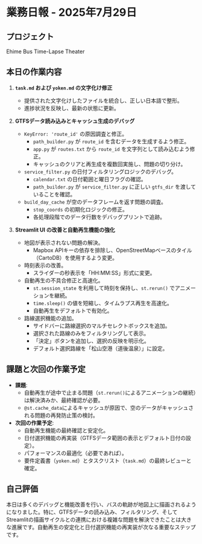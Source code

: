 # 業務日報 - 2025年7月29日

## プロジェクト
Ehime Bus Time-Lapse Theater

## 本日の作業内容

1.  **`task.md` および `yoken.md` の文字化け修正**
    *   提供された文字化けしたファイルを統合し、正しい日本語で整形。
    *   進捗状況を反映し、最新の状態に更新。

2.  **GTFSデータ読み込みとキャッシュ生成のデバッグ**
    *   `KeyError: 'route_id'` の原因調査と修正。
        *   `path_builder.py` が `route_id` を含むデータを生成するよう修正。
        *   `app.py` が `routes.txt` から `route_id` を文字列として読み込むよう修正。
        *   キャッシュのクリアと再生成を複数回実施し、問題の切り分け。
    *   `service_filter.py` の日付フィルタリングロジックのデバッグ。
        *   `calendar.txt` の日付範囲と曜日フラグの確認。
        *   `path_builder.py` が `service_filter.py` に正しい `gtfs_dir` を渡していることを確認。
    *   `build_day_cache` が空のデータフレームを返す問題の調査。
        *   `stop_coords` の初期化ロジックの修正。
        *   各処理段階でのデータ行数をデバッグプリントで追跡。

3.  **Streamlit UI の改善と自動再生機能の強化**
    *   地図が表示されない問題の解決。
        *   Mapbox APIキーの依存を排除し、OpenStreetMapベースのタイル（CartoDB）を使用するよう変更。
    *   時刻表示の改善。
        *   スライダーの秒表示を「HH:MM:SS」形式に変更。
    *   自動再生の不具合修正と高速化。
        *   `st.session_state` を利用して時刻を保持し、`st.rerun()` でアニメーションを継続。
        *   `time.sleep()` の値を短縮し、タイムラプス再生を高速化。
        *   自動再生をデフォルトで有効化。
    *   路線選択機能の追加。
        *   サイドバーに路線選択のマルチセレクトボックスを追加。
        *   選択された路線のみをフィルタリングして表示。
        *   「決定」ボタンを追加し、選択の反映を明示化。
        *   デフォルト選択路線を「松山空港（道後温泉）」に設定。

## 課題と次回の作業予定

*   **課題**:
    *   自動再生が途中で止まる問題（`st.rerun()`によるアニメーションの継続）は解決済みか、最終確認が必要。
    *   `@st.cache_data`によるキャッシュが原因で、空のデータがキャッシュされる問題の再発防止策の検討。
*   **次回の作業予定**:
    *   自動再生機能の最終確認と安定化。
    *   日付選択機能の再実装（GTFSデータ範囲の表示とデフォルト日付の設定）。
    *   パフォーマンスの最適化（必要であれば）。
    *   要件定義書（`yoken.md`）とタスクリスト（`task.md`）の最終レビューと確定。

## 自己評価
本日は多くのデバッグと機能改善を行い、バスの軌跡が地図上に描画されるようになりました。特に、GTFSデータの読み込み、フィルタリング、そしてStreamlitの描画サイクルとの連携における複雑な問題を解決できたことは大きな進展です。自動再生の安定化と日付選択機能の再実装が次なる重要なステップです。
